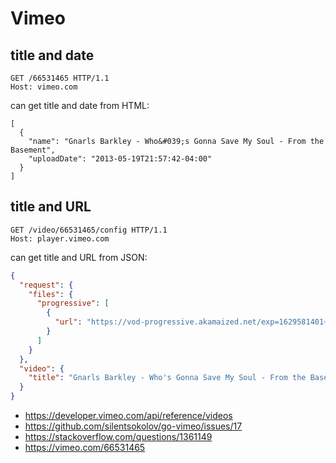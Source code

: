 # Vimeo

## title and date

~~~
GET /66531465 HTTP/1.1
Host: vimeo.com
~~~

can get title and date from HTML:

~~~
[
  {
    "name": "Gnarls Barkley - Who&#039;s Gonna Save My Soul - From the Basement",
    "uploadDate": "2013-05-19T21:57:42-04:00"
  }
]
~~~

## title and URL

~~~
GET /video/66531465/config HTTP/1.1
Host: player.vimeo.com
~~~

can get title and URL from JSON:

~~~json
{
  "request": {
    "files": {
      "progressive": [
        {
          "url": "https://vod-progressive.akamaized.net/exp=1629581401~acl=%2A%2F165631714.mp4%2A~hmac=8f2c0423a3211987f7a35b164037e8a764c0bcdefbb7b3ed7a9f584cc11e7efc/vimeo-prod-skyfire-std-us/01/3306/2/66531465/165631714.mp4"
        }
      ]
    }
  },
  "video": {
    "title": "Gnarls Barkley - Who's Gonna Save My Soul - From the Basement"
  }
}
~~~

- https://developer.vimeo.com/api/reference/videos
- https://github.com/silentsokolov/go-vimeo/issues/17
- https://stackoverflow.com/questions/1361149
- https://vimeo.com/66531465
